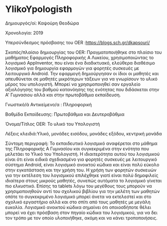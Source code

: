 # YlikoYpologisth

Δημιουργός/οί: Καψούρη Θεοδώρα

Χρονολογία: 2019

Υπερσύνδεσμος πρόσβασης του OER :https://blogs.sch.gr/dkapsouri/

Σκοπός/πλαίσιο δημιουργίας του OER: Πραγματοποιήθηκε στο πλαίσιο του μαθήματος Εφαρμογές Πληροφορικής Α Λυκείου, χρησιμοποιώντας το λογισμικό AppInventor, που είναι ένα διαδικτυακό, ελεύθερα διαθέσιμο λογισμικό για δημιουργία εφαρμογών για φορητές συσκευές με λειτουργικό Android. Την εφαρμογή δημιούργησαν οι ίδιοι οι μαθητές και απευθύνεται σε μαθητές μικρότερων τάξεων για να γνωρίσουν το υλικό μέρος του υπολογιστή. Μπορεί να χρησιμοποιηθεί σαν εργαλείο αξιολόγησης του βαθμού κατανόησης της ενότητας που διδάσκεται στην Α' Γυμνασιου αλλά και στην πρωτοβάθμια εκπαίδευση.

Γνωστικό/ά Αντικείμενο/α :  Πληροφορική

Βαθμίδα Εκπαίδευσης: Πρωτοβάθμια και Δευτεροβάθμια

Όνομα/Τίτλος OER: Το υλικό του Υπολογιστή 

Λέξεις κλειδιά:Υλικό, μονάδες εισόδου, μονάδες εξόδου, κεντρική μονάδα

Σύντομη περιγραφή: Το εκπαιδευτικό λογισμικό αναφέρεται στο μάθημα της Πληροφορικής Α Γυμνασίου και συγκεκριμένα στην ενότητα που μελετάει το Υλικό του Υπολογιστή. Η ιδιαιτερότητα αυτού του λογισμικού είναι ότι είναι ειδικά σχεδιασμένο για φορητές συσκευές με λειτουργικό σύστημα Android, είναι λογισμικό ανοικτού κώδικα και είναι πολύ εύκολο στην εγκατάσταση και την χρήση του. Η χρήση των φορητών συσκευών για την εκτέλεση του λογισμικού επιλέχθηκε γιατί είναι πολύ δημοφιλείς ιδιαίτερα στους μικρούς μαθητές, συνεπώς αυτόματα το λογισμικό γίνεται πιο ελκυστικό. Επίσης τα tablets λόγω του μεγέθους τους μπορούν να χρησιμοποιηθούν αντί του σχολικού βιβλίου για την μελέτη των μαθητών οπότε το συγκεκριμένο λογισμικό μπορεί άνετα να εκτελεστεί και στο σχολικό εργαστήριο αλλά και στο σπίτι από τους μαθητές με μεγάλη ευκολία. Λογισμικό ανοικτού κώδικα σημαίνει ότι οποιοσδήποτε θέλει μπορεί να έχει πρόσβαση στον πηγαίο κώδικα του λογισμικού, για να δει τον τρόπο με τον οποίο υλοποιήθηκε, ακόμη και να κάνει τροποποιήσεις. 

